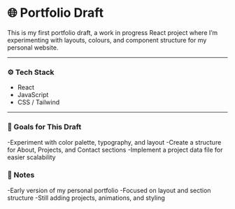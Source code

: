 # 🌐 Portfolio Draft  

This is my first portfolio draft, a work in progress React project where I’m experimenting with layouts, colours, and component structure for my personal website.  

---

### ⚙️ Tech Stack  
- React  
- JavaScript  
- CSS / Tailwind

---

### 🧭 Goals for This Draft
-Experiment with color palette, typography, and layout
-Create a structure for About, Projects, and Contact sections
-Implement a project data file for easier scalability

### 🧩 Notes
-Early version of my personal portfolio
-Focused on layout and section structure
-Still adding projects, animations, and styling
